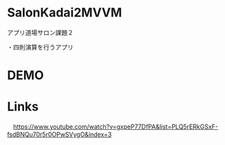 # SalonKadai2MVVM

アプリ道場サロン課題２

・四則演算を行うアプリ

# DEMO

# Links

　https://www.youtube.com/watch?v=gxpeP77DfPA&list=PLQ5rERkGSxF-fsdBNQu70r5r0OPwSVygO&index=3
